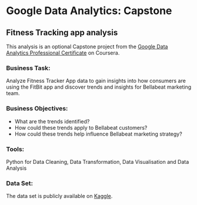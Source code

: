 # Google Data Analytics: Capstone
## Fitness Tracking app analysis
This analysis is an optional Capstone project from the [Google Data Analytics Professional Certificate](https://www.coursera.org/professional-certificates/google-data-analytics) on Coursera.

### Business Task:
Analyze Fitness Tracker App data to gain insights into how consumers are using the FitBit app and discover trends and insights for Bellabeat marketing team.

### Business Objectives:
- What are the trends identified?
- How could these trends apply to Bellabeat customers?
- How could these trends help influence Bellabeat marketing strategy?

### Tools:
Python for Data Cleaning, Data Transformation, Data Visualisation and Data Analysis

### Data Set:
The data set is publicly available on [Kaggle](https://www.kaggle.com/arashnic/fitbit).
